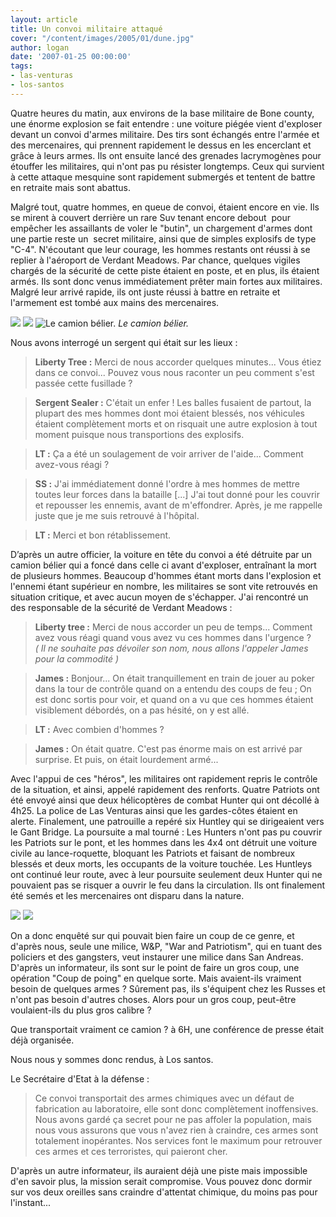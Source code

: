 ```yaml
---
layout: article
title: Un convoi militaire attaqué
cover: "/content/images/2005/01/dune.jpg"
author: logan
date: '2007-01-25 00:00:00'
tags:
- las-venturas
- los-santos
---
```


Quatre heures du matin, aux environs de la base militaire de Bone county, une énorme explosion se fait entendre : une voiture piégée vient d'exploser devant un convoi d'armes militaire. Des tirs sont échangés entre l'armée et des mercenaires, qui prennent rapidement le dessus en les encerclant et grâce à leurs armes. Ils ont ensuite lancé des grenades lacrymogènes pour étouffer les militaires, qui n'ont pas pu résister longtemps. Ceux qui survient à cette attaque mesquine sont rapidement submergés et tentent de battre en retraite mais sont abattus.

Malgré tout, quatre hommes, en queue de convoi, étaient encore en vie. Ils se mirent à couvert derrière un rare Suv tenant encore debout&nbsp; pour empêcher les assaillants de voler le "butin", un chargement d'armes dont une partie reste un &nbsp;secret militaire, ainsi que de simples explosifs de type "C-4". N'écoutant que leur courage, les hommes restants ont réussi à se replier à l'aéroport de Verdant Meadows. Par chance, quelques&nbsp;vigiles chargés de la sécurité de cette&nbsp;piste étaient en poste, et en plus, ils étaient armés. Ils sont donc venus immédiatement prêter main fortes aux militaires. Malgré leur arrivé rapide, ils ont juste réussi à battre en retraite et l'armement est tombé aux mains des mercenaires.

![](/content/images/2005/01/patriot1.jpg)
![](/content/images/2005/01/patriot2.jpg)
![Le camion bélier.](/content/images/2005/01/dune.jpg)
_Le camion bélier._

Nous avons interrogé un sergent qui était sur les lieux :

> **Liberty Tree :** Merci de nous accorder quelques minutes... Vous étiez dans ce convoi... Pouvez vous nous raconter un peu comment s'est passée cette fusillade ?

> **Sergent Sealer :** C'était un enfer ! Les balles fusaient de partout, la plupart des mes hommes dont moi étaient blessés, nos véhicules étaient complètement morts et on risquait une autre explosion à tout moment puisque nous transportions des explosifs.

> **LT :** Ça a été un soulagement de voir arriver de l'aide... Comment avez-vous réagi ?

> **SS :** J'ai immédiatement donné l'ordre à mes hommes de mettre toutes leur forces dans la bataille [...] J'ai tout donné pour les couvrir et repousser les ennemis, avant de m'effondrer. Après, je me rappelle juste que je me suis retrouvé à l'hôpital.

> **LT :** Merci et bon rétablissement.

D’après un autre officier, la voiture en tête du convoi a été détruite par&nbsp;un camion&nbsp;bélier qui a foncé dans celle ci avant d'exploser, entraînant la mort de plusieurs hommes. Beaucoup d'hommes étant morts dans l'explosion et l'ennemi étant supérieur en nombre, les militaires se sont vite retrouvés en situation critique, et avec aucun moyen de s'échapper. J'ai rencontré un des responsable de la sécurité de Verdant Meadows :

> **Liberty tree :** Merci de nous accorder un peu de temps... Comment avez vous réagi quand vous avez vu ces hommes dans l'urgence ?  
> _( Il ne souhaite pas dévoiler son nom, nous allons l'appeler James pour la commodité )_

> **James :** Bonjour... On était tranquillement en train de jouer au poker dans la tour de contrôle quand on a entendu des coups de feu ; On est donc sortis pour voir, et quand on a vu que ces hommes étaient visiblement débordés, on a pas hésité, on y est allé.

> **LT :** Avec combien d'hommes ?

> **James :** On était quatre. C'est pas énorme mais on est arrivé par surprise. Et puis, on était lourdement armé...

Avec l'appui de ces "héros", les militaires ont rapidement repris le contrôle de la situation, et ainsi, appelé rapidement des renforts. Quatre Patriots ont été envoyé ainsi que deux hélicoptères de combat Hunter qui ont décollé à 4h25. La police de Las Venturas ainsi que les gardes-côtes étaient en alerte. Finalement, une patrouille a repéré&nbsp;six Huntley qui se dirigeaient vers le Gant Bridge. La poursuite a mal tourné : Les Hunters n'ont pas pu couvrir les Patriots sur le pont, et les hommes dans les 4x4 ont détruit une voiture civile au lance-roquette, bloquant les Patriots et faisant de nombreux blessés et&nbsp;deux morts, les occupants de la voiture touchée. Les Huntleys ont continué leur route, avec à leur poursuite seulement&nbsp;deux Hunter qui ne pouvaient pas se risquer a ouvrir le feu dans la circulation. Ils ont finalement été semés et les mercenaires ont disparu dans la nature.

![](/content/images/2005/01/caisseburn.jpg)
![](/content/images/2005/01/cadavreterroriste.jpg)

On a donc enquêté sur&nbsp;qui pouvait bien&nbsp;faire un coup de ce genre, et d'après nous, seule une milice, W&P, "War and Patriotism", qui en tuant des policiers et des gangsters, veut instaurer une milice dans San Andreas. D'après un informateur, ils sont sur le point de faire un gros coup, une opération "Coup de poing" en quelque sorte. Mais avaient-ils vraiment besoin de quelques armes ? Sûrement pas, ils s'équipent chez les Russes et n'ont pas besoin d'autres choses. Alors pour un gros coup, peut-être voulaient-ils&nbsp;du plus gros calibre ?

Que transportait vraiment ce camion ? à 6H, une conférence de presse était déjà organisée.

Nous nous y sommes donc rendus, à Los santos.

Le Secrétaire d'Etat&nbsp;à la défense :

> Ce convoi transportait des armes chimiques avec un défaut de fabrication au laboratoire, elle sont donc complètement inoffensives. Nous avons gardé ça secret pour ne pas affoler la population, mais nous vous&nbsp;assurons que vous n'avez rien&nbsp;à craindre, ces armes sont totalement inopérantes. Nos services font le maximum pour retrouver ces armes et ces terroristes, qui paieront cher.

D'après un autre informateur, ils auraient déjà une piste mais impossible d'en savoir plus, la mission serait compromise. Vous pouvez donc dormir sur vos deux oreilles sans craindre d'attentat chimique, du moins pas pour l'instant...

<!--kg-card-end: markdown-->
